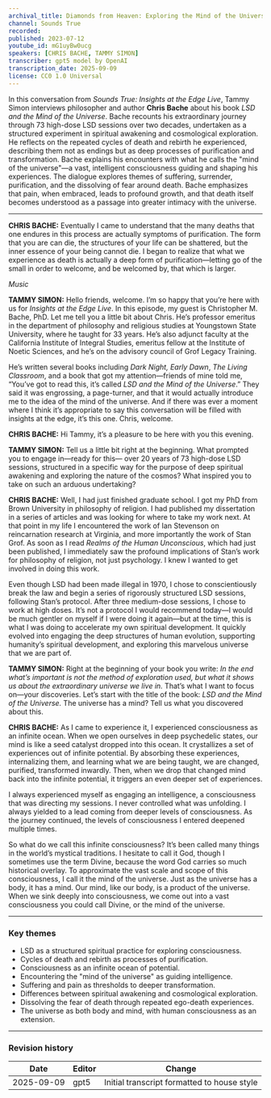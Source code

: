 ```yaml
---
archival_title: Diamonds from Heaven: Exploring the Mind of the Universe
channel: Sounds True
recorded: 
published: 2023-07-12
youtube_id: mG1uyBw0ucg
speakers: [CHRIS BACHE, TAMMY SIMON]
transcriber: gpt5 model by OpenAI
transcription_date: 2025-09-09
license: CC0 1.0 Universal
---
```


In this conversation from *Sounds True: Insights at the Edge Live*, Tammy Simon interviews philosopher and 
author **Chris Bache** about his book *LSD and the Mind of the Universe*. Bache recounts his extraordinary 
journey through 73 high-dose LSD sessions over two decades, undertaken as a structured experiment in 
spiritual awakening and cosmological exploration. He reflects on the repeated cycles of death and rebirth he 
experienced, describing them not as endings but as deep processes of purification and transformation. 
Bache explains his encounters with what he calls the "mind of the universe"—a vast, intelligent consciousness 
guiding and shaping his experiences. The dialogue explores themes of suffering, surrender, purification, 
and the dissolving of fear around death. Bache emphasizes that pain, when embraced, leads to profound 
growth, and that death itself becomes understood as a passage into greater intimacy with the universe. 

---

**CHRIS BACHE:** Eventually I came to understand that the many deaths that one endures in this process are 
actually symptoms of purification. The form that you are can die, the structures of your life can be shattered, 
but the inner essence of your being cannot die. I began to realize that what we experience as death is actually 
a deep form of purification—letting go of the small in order to welcome, and be welcomed by, that which is 
larger.

*Music*

**TAMMY SIMON:** Hello friends, welcome. I’m so happy that you’re here with us for *Insights at the Edge Live*. 
In this episode, my guest is Christopher M. Bache, PhD. Let me tell you a little bit about Chris. He’s professor 
emeritus in the department of philosophy and religious studies at Youngstown State University, where he taught 
for 33 years. He’s also adjunct faculty at the California Institute of Integral Studies, emeritus fellow at the 
Institute of Noetic Sciences, and he’s on the advisory council of Grof Legacy Training. 

He’s written several books including *Dark Night, Early Dawn*, *The Living Classroom*, and a book that got my 
attention—friends of mine told me, “You’ve got to read this, it’s called *LSD and the Mind of the Universe*.” 
They said it was engrossing, a page-turner, and that it would actually introduce me to the idea of the mind of 
the universe. And if there was ever a moment where I think it’s appropriate to say this conversation will be filled 
with insights at the edge, it’s this one. Chris, welcome.

**CHRIS BACHE:** Hi Tammy, it’s a pleasure to be here with you this evening.

**TAMMY SIMON:** Tell us a little bit right at the beginning. What prompted you to engage in—ready for this—
over 20 years of 73 high-dose LSD sessions, structured in a specific way for the purpose of deep spiritual 
awakening and exploring the nature of the cosmos? What inspired you to take on such an arduous undertaking?

**CHRIS BACHE:** Well, I had just finished graduate school. I got my PhD from Brown University in philosophy of 
religion. I had published my dissertation in a series of articles and was looking for where to take my work next. 
At that point in my life I encountered the work of Ian Stevenson on reincarnation research at Virginia, and more 
importantly the work of Stan Grof. As soon as I read *Realms of the Human Unconscious*, which had just been 
published, I immediately saw the profound implications of Stan’s work for philosophy of religion, not just 
psychology. I knew I wanted to get involved in doing this work. 

Even though LSD had been made illegal in 1970, I chose to conscientiously break the law and begin a series of 
rigorously structured LSD sessions, following Stan’s protocol. After three medium-dose sessions, I chose to 
work at high doses. It’s not a protocol I would recommend today—I would be much gentler on myself if I were 
doing it again—but at the time, this is what I was doing to accelerate my own spiritual development. It quickly 
evolved into engaging the deep structures of human evolution, supporting humanity’s spiritual development, 
and exploring this marvelous universe that we are part of.

**TAMMY SIMON:** Right at the beginning of your book you write: *In the end what’s important is not the method 
of exploration used, but what it shows us about the extraordinary universe we live in.* That’s what I want to 
focus on—your discoveries. Let’s start with the title of the book: *LSD and the Mind of the Universe.* The 
universe has a mind? Tell us what you discovered about this.

**CHRIS BACHE:** As I came to experience it, I experienced consciousness as an infinite ocean. When we open 
ourselves in deep psychedelic states, our mind is like a seed catalyst dropped into this ocean. It crystallizes a set 
of experiences out of infinite potential. By absorbing these experiences, internalizing them, and learning what 
we are being taught, we are changed, purified, transformed inwardly. Then, when we drop that changed mind 
back into the infinite potential, it triggers an even deeper set of experiences. 

I always experienced myself as engaging an intelligence, a consciousness that was directing my sessions. I never 
controlled what was unfolding. I always yielded to a lead coming from deeper levels of consciousness. As the 
journey continued, the levels of consciousness I entered deepened multiple times. 

So what do we call this infinite consciousness? It’s been called many things in the world’s mystical traditions. I 
hesitate to call it God, though I sometimes use the term Divine, because the word God carries so much historical 
overlay. To approximate the vast scale and scope of this consciousness, I call it the mind of the universe. Just as 
the universe has a body, it has a mind. Our mind, like our body, is a product of the universe. When we sink 
deeply into consciousness, we come out into a vast consciousness you could call Divine, or the mind of the 
universe.

---

### Key themes
- LSD as a structured spiritual practice for exploring consciousness.
- Cycles of death and rebirth as processes of purification.
- Consciousness as an infinite ocean of potential.
- Encountering the "mind of the universe" as guiding intelligence.
- Suffering and pain as thresholds to deeper transformation.
- Differences between spiritual awakening and cosmological exploration.
- Dissolving the fear of death through repeated ego-death experiences.
- The universe as both body and mind, with human consciousness as an extension.

---

### Revision history
| Date       | Editor | Change |
|------------|--------|--------|
| 2025-09-09 | gpt5   | Initial transcript formatted to house style |
```markdown
